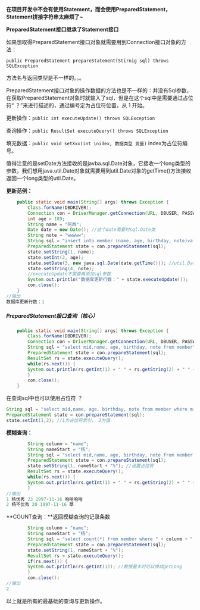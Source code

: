 **在项目开发中不会有使用Statement，而会使用PreparedStatement，Statement拼接字符串太麻烦了~**

**PreparedStatement接口继承了Statement接口**

如果想取得PreparedStatement接口对象就需要用到Connection接口对象的方法：

`public PreparedStatement prepareStatement(Stirnig sql) throws SQLException`

方法名与返回类型是不一样的。。。

PreparedStatement接口对象的操作数据的方法也是不一样的：并没有Sql参数，在获取PreparedStatement对象时就输入了sql，但是在这个sql中是需要通过占位符“ ？”来进行描述的，通过编号定为占位符位置，从 1 开始。

更新操作：`public int executeUpdate() throws SQLException`

查询操作：`public ResultSet executeQuery() throws SQLException`

填充数据：`public void setXxx(int inidex, 数据类型 变量)` index为占位符编号。

值得注意的是setDate方法接收的是javba.sql.Date对象，它接收一个long类型的参数，我们想用java.util.Date对象就需要用到util.Date对象的getTime()方法接收返回一个long类型的util.Date。

**更新范例：**

```java
	public static void main(String[] args) throws Exception {
		Class.forName(DBDRIVER);
		Connection con = DriverManager.getConnection(URL, DBUSER, PASSWORD);
		int age = 189;
		String name = "阿西";
		Date date = new Date(); //这个date需要时sql.Date类
		String note = "wwwww";
		String sql = "insert into member (name, age, birthday, note)values(?,?,?,?)";
		PreparedStatement state = con.prepareStatement(sql);
		state.setString(1, name);
		state.setInt(2, age);
		state.setDate(3, new java.sql.Date(date.getTime())); //util.Date.getTime可以将Date转换为long
		state.setString(4, note);
        //executeUpdate不需要再添加sql参数
		System.out.println("数据库更新行数：" + state.executeUpdate());
		con.close();
	}
//输出
数据库更新行数：1
```

##### PreparedStatement接口查询（核心）

```java
	public static void main(String[] args) throws Exception {
		Class.forName(DBDRIVER);
		Connection con = DriverManager.getConnection(URL, DBUSER, PASSWORD);
		String sql = "select mid,name, age, birthday, note from member";
		PreparedStatement state = con.prepareStatement(sql);
		ResultSet rs = state.executeQuery();
		while(rs.next()) {
		System.out.println(rs.getInt(1) + " " + rs.getString(2) + " " + rs.getInt(3) + " " + rs.getDate(4) + " " + rs.getString(5));;
		}
		con.close();
	}
```

在查询sql中也可以使用占位符 ？

```java
String sql = "select mid,name, age, birthday, note from member where mid=?";
PreparedStatement state = con.prepareStatement(sql);
state.setInt(1,2); //1为占位符索引， 2为值
```

**模糊查询：**

```java
		String colunm = "name";
		String nameStart = "杨";
		String sql = "select mid,name, age, birthday, note from member where " + colunm + " like ?"; //sql拼接之间记得添加空格
		PreparedStatement state = con.prepareStatement(sql);
		state.setString(1, nameStart + "%"); //设置占位符
		ResultSet rs = state.executeQuery();
		while(rs.next()) {
		System.out.println(rs.getInt(1) + " " + rs.getString(2) + " " + rs.getInt(3) + " " + rs.getDate(4) + " " + rs.getString(5));;
		}
//输出
1 杨优秀 23 1997-11-16 哈哈哈哈
2 杨不优秀 20 1997-11-16 草
```

**COUNT查询：**返回模糊查询的记录条数

```java
		String colunm = "name";
		String nameStart = "杨";
		String sql = "select count(*) from member where " + colunm + " like ?";
		PreparedStatement state = con.prepareStatement(sql);
		state.setString(1, nameStart + "%");
		ResultSet rs = state.executeQuery();
		if(rs.next()) {
		System.out.println(rs.getInt(1)); //数据量大时可以换成getLong
		}
		con.close();
//输出
2
```

以上就是所有的最基础的查询与更新操作。